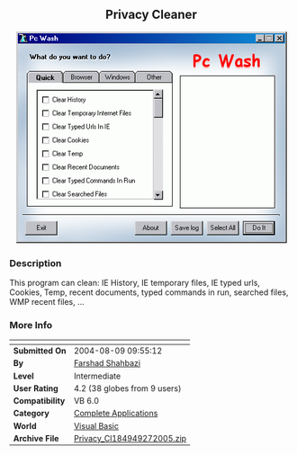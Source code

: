﻿<div align="center">

## Privacy Cleaner

<img src="PIC20052760174658.gif">
</div>

### Description

This program can clean: IE History, IE temporary files, IE typed urls, Cookies, Temp, recent documents, typed commands in run, searched files, WMP recent files, ...
 
### More Info
 


<span>             |<span>
---                |---
**Submitted On**   |2004-08-09 09:55:12
**By**             |[Farshad Shahbazi](https://github.com/Planet-Source-Code/PSCIndex/blob/master/ByAuthor/farshad-shahbazi.md)
**Level**          |Intermediate
**User Rating**    |4.2 (38 globes from 9 users)
**Compatibility**  |VB 6\.0
**Category**       |[Complete Applications](https://github.com/Planet-Source-Code/PSCIndex/blob/master/ByCategory/complete-applications__1-27.md)
**World**          |[Visual Basic](https://github.com/Planet-Source-Code/PSCIndex/blob/master/ByWorld/visual-basic.md)
**Archive File**   |[Privacy\_Cl184949272005\.zip](https://github.com/Planet-Source-Code/farshad-shahbazi-privacy-cleaner__1-58753/archive/master.zip)








